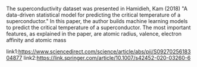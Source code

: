 The superconductivity dataset was presented in Hamidieh, Kam (2018) "A data-driven statistical model for predicting the critical temperature of a superconductor." In this paper, the author builds machine learning models to predict the critical temperature of a superconductor. The most important features, as explained in the paper, are atomic radius, valence, electron affinity and atomic mass

link1:https://www.sciencedirect.com/science/article/abs/pii/S0927025618304877
link2:https://link.springer.com/article/10.1007/s42452-020-03260-6
